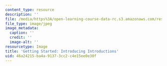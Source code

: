 ```yaml
---
content_type: resource
description: ''
file: /media/https%3A/open-learning-course-data-rc.s3.amazonaws.com/res-3-002-collaborative-design-and-creative-expression-with-arduino-microcontrollers-january-iap-2017/46a24215ba4a91373cc2c4e15ee0e30f_GettingStartedIntro.jpg
file_type: image/jpeg
image_metadata:
  caption: ''
  credit: ''
  image-alt: ''
resourcetype: Image
title: 'Getting Started: Introducing Introductions'
uid: 46a24215-ba4a-9137-3cc2-c4e15ee0e30f
---
```

